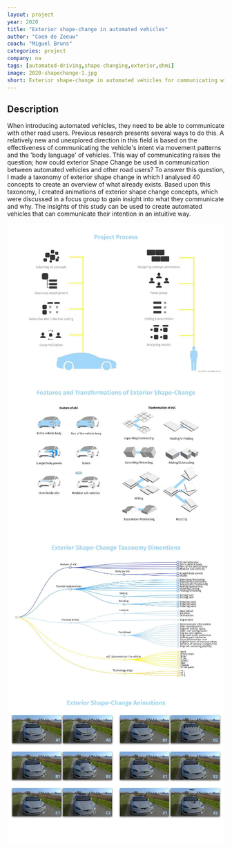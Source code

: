 ```yaml
---
layout: project
year: 2020
title: "Exterior shape-change in automated vehicles"
author: "Coen de Zeeuw"
coach: "Miguel Bruns"
categories: project
company: na
tags: [automated-driving,shape-changing,exterior,ehmi]
image: 2020-shapechange-1.jpg
short: Exterior shape-change in automated vehicles for communicating with road users.
---
```


## Description
When introducing automated vehicles, they need to be able to communicate with other road users. Previous research presents several ways to do this. A relatively new and unexplored direction in this field is based on the effectiveness of communicating the vehicle's intent via movement patterns and the 'body language' of vehicles. This way of communicating raises the question; how could exterior Shape Change be used in communication between automated vehicles and other road users? To answer this question, I made a taxonomy of exterior shape change in which I analysed 40 concepts to create an overview of what already exists. Based upon this taxonomy, I created animations of exterior shape change concepts, which were discussed in a focus group to gain insight into what they communicate and why. The insights of this study can be used to create automated vehicles that can communicate their intention in an intuitive way. 

<div class="project-image">
  <img src="/assets/img/2020-shapechange-2.jpg">
</div>
<div class="project-image">
  <img src="/assets/img/2020-shapechange-3.jpg">
</div>
<div class="project-image">
  <img src="/assets/img/2020-shapechange-4.jpg">
</div>
<div class="project-image">
  <img src="/assets/img/2020-shapechange-5.jpg">
</div>
